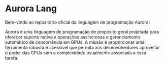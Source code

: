 # Aurora Lang

Bem-vindo ao repositório oficial da linguagem de programação Aurora!

Aurora é uma linguagem de programação de propósito geral projetada 
para oferecer suporte nativo a operações assíncronas e gerenciamento 
automático de concorrência em GPUs. A missão é proporcionar uma ferramenta 
robusta e acessível que permita aos desenvolvedores aproveitar o poder 
das GPUs sem a complexidade usualmente associada a essa tarefa.
